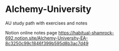 # Alchemy-University
AU study path with exercises and notes 


Notion online notes page
https://habitual-shamrock-692.notion.site/Alchemy-University-EA-8c3250c99c1846f399b595d8b3ac7d49